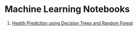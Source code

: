 # Machine Learning Notebooks

1. [Health Prediction using Decision Trees and Random Forest](https://github.com/edgetrader/machine-learning/blob/master/notebook/random-forest.ipynb) 
